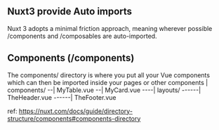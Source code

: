 ## Nuxt3 provide Auto imports

Nuxt 3 adopts a minimal friction approach, meaning wherever possible /components and /composables are auto-imported.

## Components (/components)

The components/ directory is where you put all your Vue components which can then be imported inside your pages or other components
| components/
--| MyTable.vue
--| MyCard.vue
----| layouts/
------| TheHeader.vue
------| TheFooter.vue

ref: <https://nuxt.com/docs/guide/directory-structure/components#components-directory>
